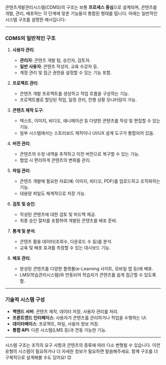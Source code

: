 콘텐츠개발관리시스템(CDMS)의 구조는 보통 **프로세스 중심**으로 설계되며, 콘텐츠를 개발, 관리, 배포하는 각 단계에 맞춘 기능들이 통합된 형태를 띱니다. 아래는 일반적인 시스템 구조를 설명한 예시입니다:

---

### **CDMS의 일반적인 구조**
1. **사용자 관리**:
   - **관리자**: 콘텐츠 개발 팀, 승인자, 검토자.
   - **일반 사용자**: 콘텐츠 작성자, 교육 수강자 등.
   - 계정 관리 및 접근 권한을 설정할 수 있는 기능 포함.

2. **프로젝트 관리**:
   - 콘텐츠 개발 프로젝트를 생성하고 작업 흐름을 구성하는 기능.
   - 프로젝트별로 할당된 작업, 일정 관리, 진행 상황 모니터링이 가능.

3. **콘텐츠 제작 도구**:
   - 텍스트, 이미지, 비디오, 애니메이션 등 다양한 콘텐츠를 작성 및 편집할 수 있는 기능.
   - 일부 시스템에서는 스토리보드 제작이나 UI/UX 설계 도구가 통합되어 있음.

4. **버전 관리**:
   - 콘텐츠의 수정 내역을 추적하고 이전 버전으로 복구할 수 있는 기능.
   - 협업 시 편리하게 콘텐츠의 변화를 관리.

5. **파일 관리**:
   - 콘텐츠 개발에 필요한 자료(예: 이미지, 비디오, PDF)를 업로드하고 조직화하는 기능.
   - 대용량 파일도 체계적으로 저장 가능.

6. **검토 및 승인**:
   - 작성된 콘텐츠에 대한 검토 및 피드백 제공.
   - 최종 승인 절차를 포함하여 개발된 콘텐츠를 배포 준비.

7. **통계 및 분석**:
   - 콘텐츠 활용 데이터(조회수, 다운로드 수 등)를 분석.
   - 교육 및 배포 효과를 측정할 수 있는 대시보드 기능.

8. **배포 관리**:
   - 완성된 콘텐츠를 다양한 플랫폼(e-Learning 사이트, 모바일 앱 등)에 배포.
   - LMS(학습관리시스템)와 연동되어 학습자가 콘텐츠를 쉽게 접근할 수 있도록 함.

---

### **기술적 시스템 구성**
- **백엔드 서버**: 콘텐츠 제작, 데이터 저장, 사용자 관리를 처리.
- **프론트엔드 인터페이스**: 사용자가 콘텐츠를 관리하거나 작업을 수행하는 UI.
- **데이터베이스**: 프로젝트, 파일, 사용자 정보 저장.
- **통합 API**: 다른 시스템(LMS 등)과 연동 가능한 기능.

---

시스템 구조는 조직의 요구 사항과 콘텐츠의 종류에 따라 다소 변형될 수 있습니다. 이런 유형의 시스템이 필요하거나 더 자세한 정보가 필요하면 말씀해주세요. 함께 구조를 더 구체적으로 설계해볼 수도 있어요! 😊